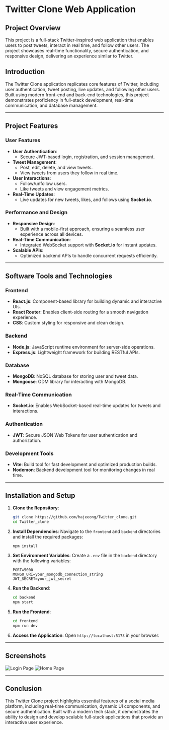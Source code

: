 # Twitter Clone Web Application

## Project Overview
This project is a full-stack Twitter-inspired web application that enables users to post tweets, interact in real time, and follow other users. The project showcases real-time functionality, secure authentication, and responsive design, delivering an experience similar to Twitter.

## Introduction
The Twitter Clone application replicates core features of Twitter, including user authentication, tweet posting, live updates, and following other users. Built using modern front-end and back-end technologies, this project demonstrates proficiency in full-stack development, real-time communication, and database management.

---

## Project Features
### User Features
- **User Authentication**:
  - Secure JWT-based login, registration, and session management.
- **Tweet Management**:
  - Post, edit, delete, and view tweets.
  - View tweets from users they follow in real time.
- **User Interactions**:
  - Follow/unfollow users.
  - Like tweets and view engagement metrics.
- **Real-Time Updates**:
  - Live updates for new tweets, likes, and follows using **Socket.io**.

### Performance and Design
- **Responsive Design**:
  - Built with a mobile-first approach, ensuring a seamless user experience across all devices.
- **Real-Time Communication**:
  - Integrated WebSocket support with **Socket.io** for instant updates.
- **Scalable APIs**:
  - Optimized backend APIs to handle concurrent requests efficiently.

---

## Software Tools and Technologies

### Frontend
- **React.js**: Component-based library for building dynamic and interactive UIs.
- **React Router**: Enables client-side routing for a smooth navigation experience.
- **CSS**: Custom styling for responsive and clean design.

### Backend
- **Node.js**: JavaScript runtime environment for server-side operations.
- **Express.js**: Lightweight framework for building RESTful APIs.

### Database
- **MongoDB**: NoSQL database for storing user and tweet data.
- **Mongoose**: ODM library for interacting with MongoDB.

### Real-Time Communication
- **Socket.io**: Enables WebSocket-based real-time updates for tweets and interactions.

### Authentication
- **JWT**: Secure JSON Web Tokens for user authentication and authorization.

### Development Tools
- **Vite**: Build tool for fast development and optimized production builds.
- **Nodemon**: Backend development tool for monitoring changes in real time.

---

## Installation and Setup

1. **Clone the Repository**:
   ```bash
   git clone https://github.com/hajeeong/Twitter_clone.git
   cd Twitter_clone
   ```

2. **Install Dependencies**:
   Navigate to the `frontend` and `backend` directories and install the required packages:
   ```bash
   npm install
   ```

3. **Set Environment Variables**:
   Create a `.env` file in the `backend` directory with the following variables:
   ```plaintext
   PORT=5000
   MONGO_URI=your_mongodb_connection_string
   JWT_SECRET=your_jwt_secret
   ````

4. **Run the Backend**:
   ```bash
   cd backend
   npm start
   ```

5. **Run the Frontend**:
   ```bash
   cd frontend
   npm run dev
   ```

6. **Access the Application**:
   Open `http://localhost:5173` in your browser.

---

## Screenshots
![Login Page](link_to_login_screenshot)
![Home Page](link_to_homepage_screenshot)

---

## Conclusion
This Twitter Clone project highlights essential features of a social media platform, including real-time communication, dynamic UI components, and secure authentication. Built with a modern tech stack, it demonstrates the ability to design and develop scalable full-stack applications that provide an interactive user experience.
